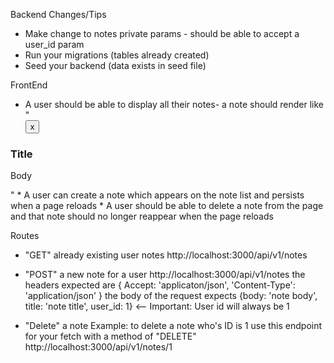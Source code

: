 Backend Changes/Tips
 * Make change to notes private params - should be able to accept a user_id param
 * Run your migrations (tables already created)
 * Seed your backend (data exists in seed file)

FrontEnd
* A user should be able to display all their notes- a note should render like
"<div class='note-card'>
<button> x </button>
<h3> Title </h3>
<p> Body </p>
</div>"
* A user can create a note which appears on the note list and persists when a page reloads
* A user should be able to delete a note from the page and that note should no longer reappear when the page reloads

Routes
* "GET" already existing user notes
  http://localhost:3000/api/v1/notes
* "POST" a new note for a user
  http://localhost:3000/api/v1/notes
  the headers expected are
  {
    Accept: 'applicaton/json',
    'Content-Type': 'application/json'
  }
  the body of the request expects
  {body: 'note body',
  title: 'note title',
  user_id: 1} <-- Important: User id will always be 1

* "Delete" a note
Example: to delete a note who's ID is 1 use this endpoint for your fetch with a method of "DELETE" http://localhost:3000/api/v1/notes/1
